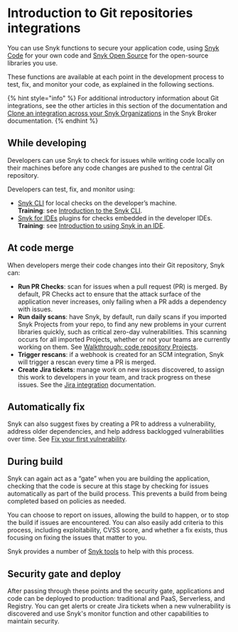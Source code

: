 # Introduction to Git repositories integrations

You can use Snyk functions to secure your application code, using [Snyk Code](../../../scan-with-snyk/snyk-code/) for your own code and [Snyk Open Source](../../../scan-with-snyk/snyk-open-source/) for the open-source libraries you use.

These functions are available at each point in the development process to test, fix, and monitor your code, as explained in the following sections.

{% hint style="info" %}
For additional introductory information about Git integrations, see the other articles in this section of the documentation and [Clone an integration across your Snyk Organizations](../../../enterprise-setup/snyk-broker/classic-broker/clone-an-integration-across-your-snyk-organizations.md) in the Snyk Broker documentation.
{% endhint %}

## While developing

Developers can use Snyk to check for issues while writing code locally on their machines before any code changes are pushed to the central Git repository.

Developers can test, fix, and monitor using:

* [Snyk CLI](../../../snyk-cli/) for local checks on the developer’s machine.\
  **Training**: see [Introduction to the Snyk CLI](https://learn.snyk.io/lesson/snyk-cli/)​.
* [Snyk for IDEs](../../snyk-ide-plugins-and-extensions/) plugins for checks embedded in the developer IDEs.\
  **Training**: see [Introduction to using Snyk in an IDE](https://learn.snyk.io/lesson/snyk-in-an-ide/).

## At code merge

When developers merge their code changes into their Git repository, Snyk can:

* **Run PR Checks**: scan for issues when a pull request (PR) is merged. By default, PR Checks act to ensure that the attack surface of the application never increases, only failing when a PR adds a dependency with issues.
* **Run daily scans**: have Snyk, by default, run daily scans if you imported Snyk Projects from your repo, to find any new problems in your current libraries quickly, such as critical zero-day vulnerabilities. This scanning occurs for all imported Projects, whether or not your teams are currently working on them. See [Walkthrough: code repository Projects](../../../implement-snyk/walkthrough-code-repository-projects/).
* **Trigger rescans**: if a webhook is created for an SCM integration, Snyk will trigger a rescan every time a PR is merged.
* **Create Jira tickets**: manage work on new issues discovered, to assign this work to developers in your team, and track progress on these issues. See the [Jira integration](../../../integrate-with-snyk/jira-and-slack-integrations/jira-integration.md) documentation.

## Automatically fix

Snyk can also suggest fixes by creating a PR to address a vulnerability, address older dependencies, and help address backlogged vulnerabilities over time. See [Fix your first vulnerability](../../../implement-snyk/walkthrough-code-repository-projects/fix-your-first-vulnerability.md).

## During build

Snyk can again act as a “gate” when you are building the application, checking that the code is secure at this stage by checking for issues automatically as part of the build process. This prevents a build from being completed based on policies as needed.

You can choose to report on issues, allowing the build to happen, or to stop the build if issues are encountered. You can also easily add criteria to this process, including exploitability, CVSS score, and whether a fix exists, thus focusing on fixing the issues that matter to you.

Snyk provides a number of [Snyk tools](../../../scan-with-snyk/snyk-tools/) to help with this process.

## Security gate and deploy

After passing through these points and the security gate, applications and code can be deployed to production: traditional and PaaS, Serverless, and Registry. You can get alerts or create Jira tickets when a new vulnerability is discovered and use Snyk's monitor function and other capabilities to maintain security.
